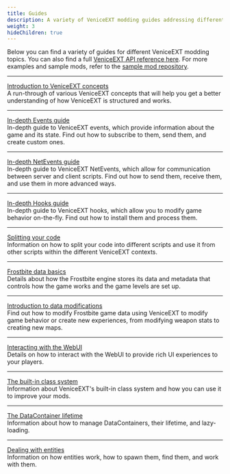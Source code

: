 ```yaml
---
title: Guides
description: A variety of VeniceEXT modding guides addressing different modding features and systems.
weight: 3
hideChildren: true
---
```


Below you can find a variety of guides for different VeniceEXT modding topics. You can also find a full [VeniceEXT API reference here](/vext/ref). For more examples and sample mods, refer to the [sample mod repository](https://github.com/EmulatorNexus/VU-Mods).

---

[Introduction to VeniceEXT concepts](/vext/guides/concepts)  
A run-through of various VeniceEXT concepts that will help you get a better understanding of how VeniceEXT is structured and works.

---

[In-depth Events guide](/vext/guides/events)  
In-depth guide to VeniceEXT events, which provide information about the game and its state. Find out how to subscribe to them, send them, and create custom ones.

---

[In-depth NetEvents guide](/vext/guides/netevents)  
In-depth guide to VeniceEXT NetEvents, which allow for communication between server and client scripts. Find out how to send them, receive them, and use them in more advanced ways.

---

[In-depth Hooks guide](/vext/guides/hooks)  
In-depth guide to VeniceEXT hooks, which allow you to modify game behavior on-the-fly. Find out how to install them and process them.

---

[Splitting your code](/vext/guides/code-splitting)  
Information on how to split your code into different scripts and use it from other scripts within the different VeniceEXT contexts.

---

[Frostbite data basics](/vext/guides/data)  
Details about how the Frostbite engine stores its data and metadata that controls how the game works and the game levels are set up.

---

[Introduction to data modifications](/vext/guides/datamod)  
Find out how to modify Frostbite game data using VeniceEXT to modify game behavior or create new experiences, from modifying weapon stats to creating new maps.

---

[Interacting with the WebUI](/vext/guides/webui)  
Details on how to interact with the WebUI to provide rich UI experiences to your players.

---

[The built-in class system](/vext/guides/classes)  
Information about VeniceEXT's built-in class system and how you can use it to improve your mods.

---

[The DataContainer lifetime](/vext/lifetimes)  
Information about how to manage DataContainers, their lifetime, and lazy-loading.

---

[Dealing with entities](/vext/entities)  
Information on how entities work, how to spawn them, find them, and work with them.